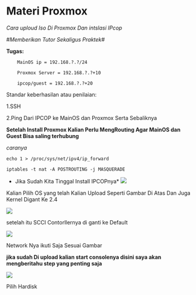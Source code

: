 # Materi Proxmox

*Cara uploud Iso Di Proxmox Dan intslasi IPcop*

 #*Memberikan Tutor Sekaligus Praktek*#

 **Tugas:** 
       
        MainOS ip = 192.168.?.?/24
        
        Proxmox Server = 192.168.?.?+10
        
        ipcop/guest = 192.168.?.?+20

   Standar keberhasilan atau penilaian: 

   1.SSH

   2.Ping Dari IPCOP ke MainOS dan Proxmox Serta Sebaliknya

**Setelah Install Proxmox Kalian Perlu MengRouting Agar MainOS dan Guest Bisa saling terhubung**

*caranya*

```echo 1 > /proc/sys/net/ipv4/ip_forward```

```iptables -t nat -A POSTROUTING -j MASQUERADE```


   * Jika Sudah Kita Tinggal Install IPCOPnya*
![](https://github.com/Cpixiee/Upload/blob/main/ss1.png)

Kalian Pilih OS yang telah Kalian Upload Seperti Gambar Di Atas Dan Juga Kernel Digant Ke 2.4 

![](https://github.com/Cpixiee/Upload/blob/main/ss2.png)

setelah itu SCCI Contorllernya di ganti ke Default

![](https://github.com/Cpixiee/Upload/blob/main/ss3.png)

Network Nya ikuti Saja Sesuai Gambar

**jika sudah Di upload kalian start consolenya disini saya akan mengberitahu step yang penting saja**

![](https://github.com/Cpixiee/Upload/blob/main/ipcop1.png)

Pilih Hardisk
      
